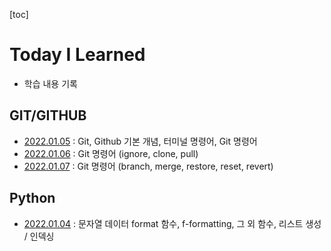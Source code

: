 [toc]

# Today I Learned

- 학습 내용 기록



## GIT/GITHUB

- [2022.01.05](https://github.com/jjuunnoo/TIL/blob/master/Git/Git_220105.md) : Git, Github 기본 개념, 터미널 명령어, Git 명령어
- [2022.01.06](https://github.com/jjuunnoo/TIL/blob/master/Git/Git_220106.md) : Git 명령어 (ignore, clone, pull)
- [2022.01.07](https://github.com/jjuunnoo/TIL/blob/master/Git/Git_220107.md) : Git 명령어 (branch, merge, restore, reset, revert)



## Python

- [2022.01.04](https://github.com/jjuunnoo/TIL/blob/master/python/python_220104.md) : 문자열 데이터 format 함수, f-formatting, 그 외 함수, 리스트 생성 / 인덱싱

